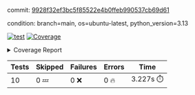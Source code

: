 commit: [9928f32ef3bc5f85522e4b0ffeb990537cb69d61](https://github.com/rcmdnk/hydra-utils/tree/9928f32ef3bc5f85522e4b0ffeb990537cb69d61)

condition: branch=main, os=ubuntu-latest, python_version=3.13

[![test](https://github.com/rcmdnk/hydra-utils/actions/workflows/test.yml/badge.svg)](https://github.com/rcmdnk/hydra-utils/actions/runs/16832556418)
<a href="https://github.com/rcmdnk/hydra-utils/blob/9928f32ef3bc5f85522e4b0ffeb990537cb69d61/README.md"><img alt="Coverage" src="https://img.shields.io/badge/Coverage-72%25-yellow.svg" /></a><details><summary>Coverage Report </summary><table><tr><th>File</th><th>Stmts</th><th>Miss</th><th>Cover</th><th>Missing</th></tr><tbody><tr><td colspan="5"><b>src/hydra_utils</b></td></tr><tr><td>&nbsp; &nbsp;<a href="https://github.com/rcmdnk/hydra-utils/blob/9928f32ef3bc5f85522e4b0ffeb990537cb69d61/src/hydra_utils/__init__.py">\_\_init\_\_.py</a></td><td>8</td><td>2</td><td>75%</td><td><a href="https://github.com/rcmdnk/hydra-utils/blob/9928f32ef3bc5f85522e4b0ffeb990537cb69d61/src/hydra_utils/__init__.py#L11-L12">11&ndash;12</a></td></tr><tr><td>&nbsp; &nbsp;<a href="https://github.com/rcmdnk/hydra-utils/blob/9928f32ef3bc5f85522e4b0ffeb990537cb69d61/src/hydra_utils/utils.py">utils.py</a></td><td>182</td><td>53</td><td>71%</td><td><a href="https://github.com/rcmdnk/hydra-utils/blob/9928f32ef3bc5f85522e4b0ffeb990537cb69d61/src/hydra_utils/utils.py#L20-L25">20&ndash;25</a>, <a href="https://github.com/rcmdnk/hydra-utils/blob/9928f32ef3bc5f85522e4b0ffeb990537cb69d61/src/hydra_utils/utils.py#L76-L78">76&ndash;78</a>, <a href="https://github.com/rcmdnk/hydra-utils/blob/9928f32ef3bc5f85522e4b0ffeb990537cb69d61/src/hydra_utils/utils.py#L84-L85">84&ndash;85</a>, <a href="https://github.com/rcmdnk/hydra-utils/blob/9928f32ef3bc5f85522e4b0ffeb990537cb69d61/src/hydra_utils/utils.py#L107">107</a>, <a href="https://github.com/rcmdnk/hydra-utils/blob/9928f32ef3bc5f85522e4b0ffeb990537cb69d61/src/hydra_utils/utils.py#L109">109</a>, <a href="https://github.com/rcmdnk/hydra-utils/blob/9928f32ef3bc5f85522e4b0ffeb990537cb69d61/src/hydra_utils/utils.py#L133">133</a>, <a href="https://github.com/rcmdnk/hydra-utils/blob/9928f32ef3bc5f85522e4b0ffeb990537cb69d61/src/hydra_utils/utils.py#L136-L137">136&ndash;137</a>, <a href="https://github.com/rcmdnk/hydra-utils/blob/9928f32ef3bc5f85522e4b0ffeb990537cb69d61/src/hydra_utils/utils.py#L154-L157">154&ndash;157</a>, <a href="https://github.com/rcmdnk/hydra-utils/blob/9928f32ef3bc5f85522e4b0ffeb990537cb69d61/src/hydra_utils/utils.py#L159-L160">159&ndash;160</a>, <a href="https://github.com/rcmdnk/hydra-utils/blob/9928f32ef3bc5f85522e4b0ffeb990537cb69d61/src/hydra_utils/utils.py#L175-L177">175&ndash;177</a>, <a href="https://github.com/rcmdnk/hydra-utils/blob/9928f32ef3bc5f85522e4b0ffeb990537cb69d61/src/hydra_utils/utils.py#L182-L184">182&ndash;184</a>, <a href="https://github.com/rcmdnk/hydra-utils/blob/9928f32ef3bc5f85522e4b0ffeb990537cb69d61/src/hydra_utils/utils.py#L197-L200">197&ndash;200</a>, <a href="https://github.com/rcmdnk/hydra-utils/blob/9928f32ef3bc5f85522e4b0ffeb990537cb69d61/src/hydra_utils/utils.py#L211-L214">211&ndash;214</a>, <a href="https://github.com/rcmdnk/hydra-utils/blob/9928f32ef3bc5f85522e4b0ffeb990537cb69d61/src/hydra_utils/utils.py#L216">216</a>, <a href="https://github.com/rcmdnk/hydra-utils/blob/9928f32ef3bc5f85522e4b0ffeb990537cb69d61/src/hydra_utils/utils.py#L241-L253">241&ndash;253</a>, <a href="https://github.com/rcmdnk/hydra-utils/blob/9928f32ef3bc5f85522e4b0ffeb990537cb69d61/src/hydra_utils/utils.py#L272">272</a>, <a href="https://github.com/rcmdnk/hydra-utils/blob/9928f32ef3bc5f85522e4b0ffeb990537cb69d61/src/hydra_utils/utils.py#L279">279</a>, <a href="https://github.com/rcmdnk/hydra-utils/blob/9928f32ef3bc5f85522e4b0ffeb990537cb69d61/src/hydra_utils/utils.py#L304">304</a>, <a href="https://github.com/rcmdnk/hydra-utils/blob/9928f32ef3bc5f85522e4b0ffeb990537cb69d61/src/hydra_utils/utils.py#L307-L310">307&ndash;310</a>, <a href="https://github.com/rcmdnk/hydra-utils/blob/9928f32ef3bc5f85522e4b0ffeb990537cb69d61/src/hydra_utils/utils.py#L314">314</a></td></tr><tr><td><b>TOTAL</b></td><td><b>198</b></td><td><b>55</b></td><td><b>72%</b></td><td>&nbsp;</td></tr></tbody></table></details>

| Tests | Skipped | Failures | Errors | Time |
| ----- | ------- | -------- | -------- | ------------------ |
| 10 | 0 :zzz: | 0 :x: | 0 :fire: | 3.227s :stopwatch: |

